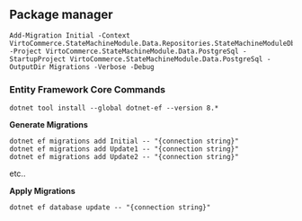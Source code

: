 ## Package manager
```
Add-Migration Initial -Context VirtoCommerce.StateMachineModule.Data.Repositories.StateMachineModuleDbContext -Project VirtoCommerce.StateMachineModule.Data.PostgreSql -StartupProject VirtoCommerce.StateMachineModule.Data.PostgreSql -OutputDir Migrations -Verbose -Debug
```

### Entity Framework Core Commands
```
dotnet tool install --global dotnet-ef --version 8.*
```

**Generate Migrations**
```
dotnet ef migrations add Initial -- "{connection string}"
dotnet ef migrations add Update1 -- "{connection string}"
dotnet ef migrations add Update2 -- "{connection string}"
```
etc..

**Apply Migrations**
```
dotnet ef database update -- "{connection string}"
```
